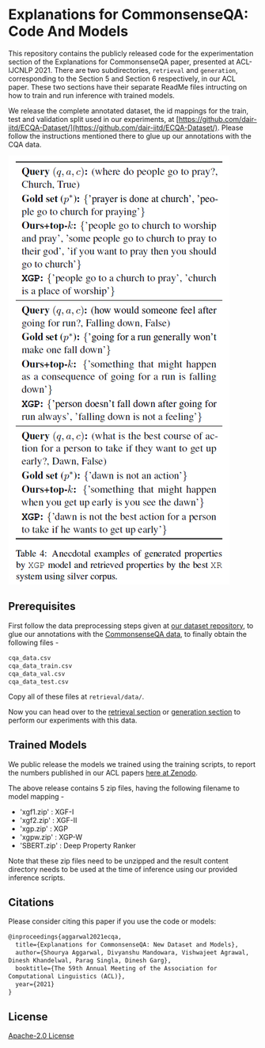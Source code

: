 # Explanations for CommonsenseQA: Code And Models

This repository contains the publicly released code for the experimentation section of the Explanations for CommonsenseQA paper, presented at ACL-IJCNLP 2021. There are two subdirectories, ```retrieval``` and ```generation```, corresponding to the Section 5 and Section 6 respectively, in our ACL paper. These two sections have their separate ReadMe files intructing on how to train and run inference with trained models.

We release the complete annotated dataset, the id mappings for the train, test and validation split used in our experiments, at [https://github.com/dair-iitd/ECQA-Dataset/](https://github.com/dair-iitd/ECQA-Dataset/). Please follow the instructions mentioned there to glue up our annotations with the CQA data.

<img src="docs/example.png">

## Prerequisites

First follow the data preprocessing steps given at [our dataset repository](https://github.com/dair-iitd/ECQA-Dataset/), to glue our annotations with the [CommonsenseQA data](https://www.tau-nlp.org/commonsenseqa), to finally obtain the following files -
```
cqa_data.csv
cqa_data_train.csv
cqa_data_val.csv
cqa_data_test.csv
```

Copy all of these files at ```retrieval/data/```.

Now you can head over to the [retrieval section](https://github.com/dair-iitd/ECQA/tree/master/retrieval) or [generation section](https://github.com/dair-iitd/ECQA/tree/master/generation) to perform our experiments with this data.


## Trained Models

We public release the models we trained using the training scripts, to report the numbers published in our ACL papers [here at Zenodo](/).

The above release contains 5 zip files, having the following filename to model mapping -
* 'xgf1.zip' : XGF-I
* 'xgf2.zip' : XGF-II
* 'xgp.zip' : XGP
* 'xgpw.zip' : XGP-W
* 'SBERT.zip' : Deep Property Ranker

Note that these zip files need to be unzipped and the result content directory needs to be used at the time of inference using our provided inference scripts.

## Citations
Please consider citing this paper if you use the code or models:
```
@inproceedings{aggarwal2021ecqa,
  title={Explanations for CommonsenseQA: New Dataset and Models},
  author={Shourya Aggarwal, Divyanshu Mandowara, Vishwajeet Agrawal, Dinesh Khandelwal, Parag Singla, Dinesh Garg},
  booktitle={The 59th Annual Meeting of the Association for Computational Linguistics (ACL)},
  year={2021}
}
```

## License
[Apache-2.0 License](https://www.apache.org/licenses/LICENSE-2.0)
